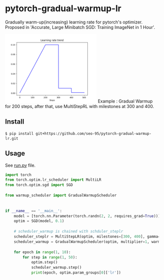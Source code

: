 # pytorch-gradual-warmup-lr

Gradually warm-up(increasing) learning rate for pytorch's optimizer. Proposed in 'Accurate, Large Minibatch SGD: Training ImageNet in 1 Hour'.

<img src="asset/lr_trend.png" alt="example tensorboard" width="300" height="whatever">
Example : Gradual Warmup for 200 steps, after that, use MultiStepRL with milestones at 300 and 400.

## Install

```
$ pip install git+https://github.com/seo-95/pytorch-gradual-warmup-lr.git
```

## Usage

See [run.py](warmup_scheduler/run.py) file.

```python
import torch
from torch.optim.lr_scheduler import MultiLR
from torch.optim.sgd import SGD

from warmup_scheduler import GradualWarmupScheduler


if __name__ == '__main__':
    model = [torch.nn.Parameter(torch.randn(2, 2, requires_grad=True))]
    optim = SGD(model, 0.1)

    # scheduler_warmup is chained with schduler_steplr
    scheduler_steplr = MultiStepLR(optim, milestones=[300, 400], gamma=0.1)
    scheduler_warmup = GradualWarmupScheduler(optim, multiplier=1, warmup_steps=200, post_warmup_scheduler=scheduler_steplr)

    for epoch in range(1, 10):
        for step in range(1, 50):
            optim.step()
            scheduler_warmup.step()
            print(epoch, optim.param_groups[0]['lr'])
```
